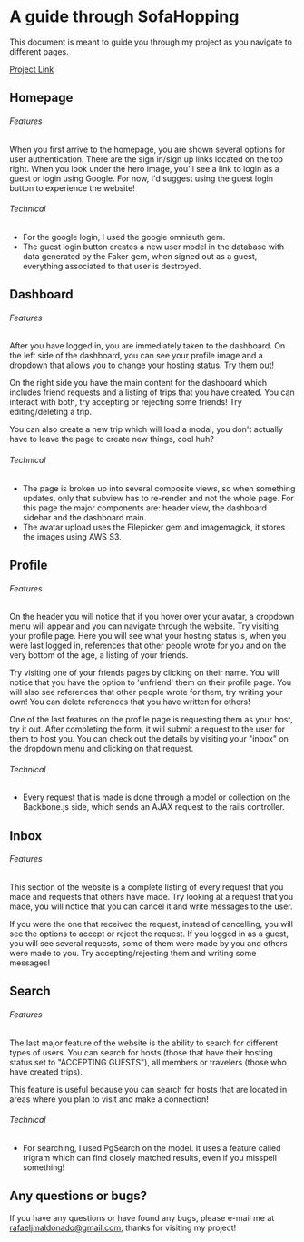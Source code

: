# A guide through SofaHopping

This document is meant to guide you through my project as you navigate to
different pages.

[Project Link][project]

[project]: http://www.sofahopping.com


## Homepage

###### Features
When you first arrive to the homepage, you are shown several options for user
authentication. There are the sign in/sign up links located on the top right.
When you look under the hero image, you'll see a link to login as a guest or
login using Google. For now, I'd suggest using the guest login button to experience
the website!

###### Technical
- For the google login, I used the google omniauth gem.
- The guest login button creates a new user model in the database with data
generated by the Faker gem, when signed out as a guest, everything associated
to that user is destroyed.

## Dashboard

###### Features
After you have logged in, you are immediately taken to the dashboard.
On the left side of the dashboard, you can see your profile image and a dropdown
that allows you to change your hosting status. Try them out!

On the right side you have the main content for the dashboard which includes
friend requests and a listing of trips that you have created. You can interact
with both, try accepting or rejecting some friends! Try editing/deleting a trip.

You can also create a new trip which will load a modal, you don't actually have to
leave the page to create new things, cool huh?

###### Technical
- The page is broken up into several composite views, so when something updates,
only that subview has to re-render and not the whole page. For this page the major components are:
header view, the dashboard sidebar and the dashboard main.
- The avatar upload uses the Filepicker gem and imagemagick, it stores the images
using AWS S3.

## Profile

###### Features
On the header you will notice that if you hover over your avatar, a dropdown menu
will appear and you can navigate through the website. Try visiting your profile page.
Here you will see what your hosting status is, when you were last logged in,
references that other people wrote for you and on the very bottom of the age, a listing of your friends.

Try visiting one of your friends pages by clicking on their name. You will
notice that you have the option to 'unfriend' them on their profile page.
You will also see references that other people wrote for them, try writing your own!
You can delete references that you have written for others!

One of the last features on the profile page is requesting them as your host,
try it out. After completing the form, it will submit a request to the user for them to host you.
You can check out the details by visiting your "inbox" on the dropdown menu
and clicking on that request.

###### Technical
- Every request that is made is done through a model or collection
on the Backbone.js side, which sends an AJAX request to the rails controller.

## Inbox

###### Features
This section of the website is a complete listing of every request that you made
and requests that others have made. Try looking at a request that you made,
you will notice that you can cancel it and write messages to the user.

If you were the one that received the request, instead of cancelling, you will
see the options to accept or reject the request. If you logged in as a guest,
you will see several requests, some of them were made by you and others were made to you.
Try accepting/rejecting them and writing some messages!


## Search

###### Features
The last major feature of the website is the ability to search for different types of users.
You can search for hosts (those that have their hosting status set to "ACCEPTING GUESTS"),
all members or travelers (those who have created trips).

This feature is useful because you can search for hosts that are located in areas
where you plan to visit and make a connection!

###### Technical
- For searching, I used PgSearch on the model. It uses a feature called trigram
which can find closely matched results, even if you misspell something!

## Any questions or bugs?

If you have any questions or have found any bugs, please e-mail me at
rafaeljmaldonado@gmail.com, thanks for visiting my project!
